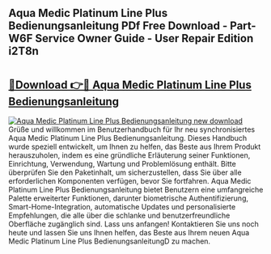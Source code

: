 ## Aqua Medic Platinum Line Plus Bedienungsanleitung PDf Free Download - Part-W6F Service Owner Guide - User Repair Edition i2T8n

# <h2><a href="http://df222n.blite.top/?on=Aqua+Medic+Platinum+Line+Plus+Bedienungsanleitung">🔗Download 👉🔴 Aqua Medic Platinum Line Plus Bedienungsanleitung</a></h2>

[![Aqua Medic Platinum Line Plus Bedienungsanleitung new download](https://i.imgur.com/lujVjoI.png)](http://df222n.blite.top/?on=Aqua+Medic+Platinum+Line+Plus+Bedienungsanleitung)
Grüße und willkommen im Benutzerhandbuch für Ihr neu synchronisiertes Aqua Medic Platinum Line Plus Bedienungsanleitung. Dieses Handbuch wurde speziell entwickelt, um Ihnen zu helfen, das Beste aus Ihrem Produkt herauszuholen, indem es eine gründliche Erläuterung seiner Funktionen, Einrichtung, Verwendung, Wartung und Problemlösung enthält. Bitte überprüfen Sie den Paketinhalt, um sicherzustellen, dass Sie über alle erforderlichen Komponenten verfügen, bevor Sie fortfahren. Aqua Medic Platinum Line Plus Bedienungsanleitung bietet Benutzern eine umfangreiche Palette erweiterter Funktionen, darunter biometrische Authentifizierung, Smart-Home-Integration, automatische Updates und personalisierte Empfehlungen, die alle über die schlanke und benutzerfreundliche Oberfläche zugänglich sind. Lass uns anfangen! Kontaktieren Sie uns noch heute und lassen Sie uns Ihnen helfen, das Beste aus Ihrem neuen Aqua Medic Platinum Line Plus BedienungsanleitungD zu machen.
